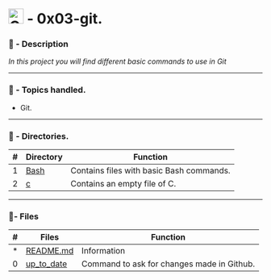 # <img src="https://upload.wikimedia.org/wikipedia/commons/8/87/Vagrant.png"  alt="Git" width="30" height="30"> - 0x03-git.

### 📖 - Description

_In this project you will find different basic commands to use in Git_

---

### 📝 - Topics handled.

* Git.

---


### 📁 - Directories.

#|Directory|Function
---|---|---
1|[Bash](./bash)| Contains files with basic Bash commands.
2|[c](./c)| Contains an empty file of C.

---

### :memo:- Files

#|Files|Function
---|---|---
*|[README.md](./README.md)| Information
0|[up_to_date](./up_to_date)| Command to ask for changes made in Github.
